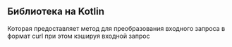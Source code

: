 ## Библиотека на Kotlin
Которая предоставляет метод для преобразования входного запроса в формат curl при этом кэшируя входной запрос